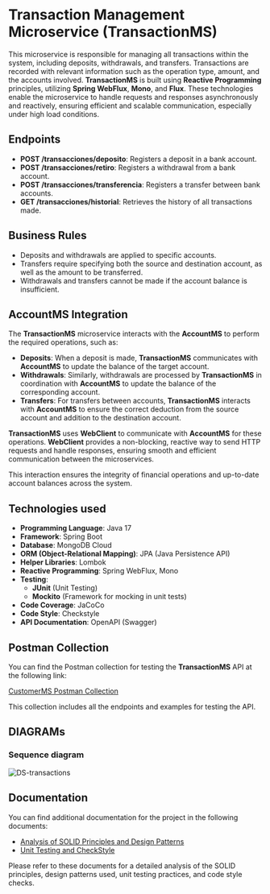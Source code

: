 # Transaction Management Microservice (TransactionMS)

This microservice is responsible for managing all transactions within the system, including deposits, withdrawals, and transfers. Transactions are recorded with relevant information such as the operation type, amount, and the accounts involved.
**TransactionMS** is built using **Reactive Programming** principles, utilizing **Spring WebFlux**, **Mono**, and **Flux**. These technologies enable the microservice to handle requests and responses asynchronously and reactively, ensuring efficient and scalable communication, especially under high load conditions.

## Endpoints

- **POST /transacciones/deposito**: Registers a deposit in a bank account.
- **POST /transacciones/retiro**: Registers a withdrawal from a bank account.
- **POST /transacciones/transferencia**: Registers a transfer between bank accounts.
- **GET /transacciones/historial**: Retrieves the history of all transactions made.

## Business Rules

- Deposits and withdrawals are applied to specific accounts.
- Transfers require specifying both the source and destination account, as well as the amount to be transferred.
- Withdrawals and transfers cannot be made if the account balance is insufficient.

## AccountMS Integration

The **TransactionMS** microservice interacts with the **AccountMS** to perform the required operations, such as:

- **Deposits**: When a deposit is made, **TransactionMS** communicates with **AccountMS** to update the balance of the target account.
- **Withdrawals**: Similarly, withdrawals are processed by **TransactionMS** in coordination with **AccountMS** to update the balance of the corresponding account.
- **Transfers**: For transfers between accounts, **TransactionMS** interacts with **AccountMS** to ensure the correct deduction from the source account and addition to the destination account.

**TransactionMS** uses **WebClient** to communicate with **AccountMS** for these operations. **WebClient** provides a non-blocking, reactive way to send HTTP requests and handle responses, ensuring smooth and efficient communication between the microservices.

This interaction ensures the integrity of financial operations and up-to-date account balances across the system.

## Technologies used

- **Programming Language**: Java 17
- **Framework**: Spring Boot
- **Database**: MongoDB Cloud
- **ORM (Object-Relational Mapping)**: JPA (Java Persistence API)
- **Helper Libraries**: Lombok
- **Reactive Programming**: Spring WebFlux, Mono
- **Testing**:
  - **JUnit** (Unit Testing)
  - **Mockito** (Framework for mocking in unit tests)
- **Code Coverage**: JaCoCo
- **Code Style**: Checkstyle
- **API Documentation**: OpenAPI (Swagger)

## Postman Collection

You can find the Postman collection for testing the **TransactionMS** API at the following link:

[CustomerMS Postman Collection](https://www.postman.com/yulyschr/test-api-transactionms/overview)

This collection includes all the endpoints and examples for testing the API.

## DIAGRAMs

### Sequence diagram

![DS-transactions](https://github.com/user-attachments/assets/a951e2bf-1df7-41b8-a5af-1cded254ebf0)

## Documentation

You can find additional documentation for the project in the following documents:

- [Analysis of SOLID Principles and Design Patterns](https://github.com/user-attachments/files/18005354/Analis.de.principios.solid.y.patrones.de.diseno.docx)
- [Unit Testing and CheckStyle](https://github.com/user-attachments/files/18005355/Pruebas.unitarias.y.checkStyle.docx)

Please refer to these documents for a detailed analysis of the SOLID principles, design patterns used, unit testing practices, and code style checks.
